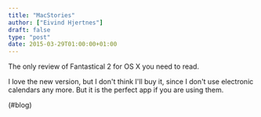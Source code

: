 ```yaml
---
title: "MacStories"
author: ["Eivind Hjertnes"]
draft: false
type: "post"
date: 2015-03-29T01:00:00+01:00
---
```


The only review of Fantastical 2 for OS X you need to read.

I love the new version, but I don't think I'll buy it, since I don't use
electronic calendars any more. But it is the perfect app if you are
using them.

(#blog)
